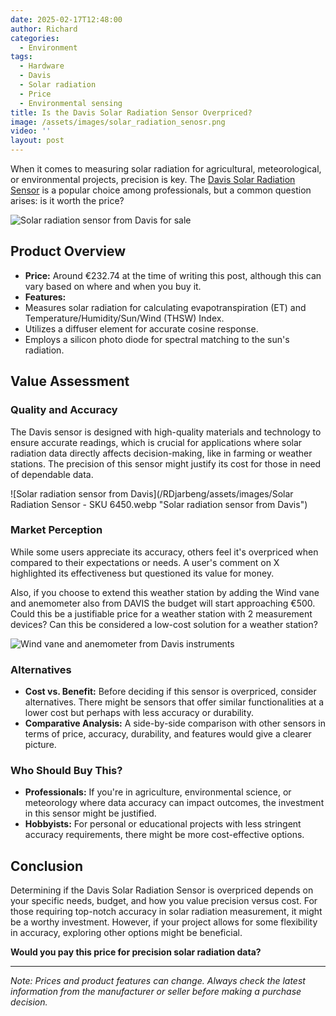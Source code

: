 ```yaml
---
date: 2025-02-17T12:48:00
author: Richard
categories:
  - Environment
tags:
  - Hardware
  - Davis
  - Solar radiation
  - Price
  - Environmental sensing
title: Is the Davis Solar Radiation Sensor Overpriced?
image: /assets/images/solar_radiation_senosr.png
video: ''
layout: post
---
```

When it comes to measuring solar radiation for agricultural, meteorological, or environmental projects, precision is key. The [Davis Solar Radiation Sensor](https://www.davisinstruments.com/products/solar-radiation-sensor) is a popular choice among professionals, but a common question arises: is it worth the price?

![Solar radiation sensor from Davis for sale](/RDjarbeng/assets/images/solar_radiation_senosr.png "Solar radiation sensor from Davis for sale")

## Product Overview

- **Price:** Around €232.74 at the time of writing this post, although this can vary based on where and when you buy it.
- **Features:** 
- Measures solar radiation for calculating evapotranspiration (ET) and Temperature/Humidity/Sun/Wind (THSW) Index.
- Utilizes a diffuser element for accurate cosine response.
- Employs a silicon photo diode for spectral matching to the sun's radiation.

## Value Assessment

### Quality and Accuracy

The Davis sensor is designed with high-quality materials and technology to ensure accurate readings, which is crucial for applications where solar radiation data directly affects decision-making, like in farming or weather stations. The precision of this sensor might justify its cost for those in need of dependable data.

![Solar radiation sensor from Davis](/RDjarbeng/assets/images/Solar Radiation Sensor - SKU 6450.webp "Solar radiation sensor from Davis")

### Market Perception

While some users appreciate its accuracy, others feel it's overpriced when compared to their expectations or needs. A user's comment on X highlighted its effectiveness but questioned its value for money.

Also, if you choose to extend this weather station by adding the Wind vane and anemometer also from DAVIS the budget will start approaching €500. Could this be a justifiable price for a weather station with 2 measurement devices? Can this be considered a low-cost solution for a weather station?

![Wind vane and anemometer from Davis instruments](/RDjarbeng/assets/images/wind_vane_anemometer_from_davis.png "Wind vane and anemometer from Davis instruments")

### Alternatives

- **Cost vs. Benefit:** Before deciding if this sensor is overpriced, consider alternatives. There might be sensors that offer similar functionalities at a lower cost but perhaps with less accuracy or durability.
- **Comparative Analysis:** A side-by-side comparison with other sensors in terms of price, accuracy, durability, and features would give a clearer picture. 

### Who Should Buy This?

- **Professionals:** If you're in agriculture, environmental science, or meteorology where data accuracy can impact outcomes, the investment in this sensor might be justified.
- **Hobbyists:** For personal or educational projects with less stringent accuracy requirements, there might be more cost-effective options.

## Conclusion

Determining if the Davis Solar Radiation Sensor is overpriced depends on your specific needs, budget, and how you value precision versus cost. For those requiring top-notch accuracy in solar radiation measurement, it might be a worthy investment. However, if your project allows for some flexibility in accuracy, exploring other options might be beneficial.

**Would you pay this price for precision solar radiation data?** 

---

_Note: Prices and product features can change. Always check the latest information from the manufacturer or seller before making a purchase decision._
